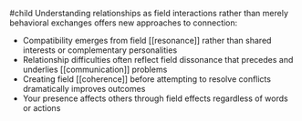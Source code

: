 #child 
Understanding relationships as field interactions rather than merely behavioral exchanges offers new approaches to connection:

- Compatibility emerges from field [[resonance]] rather than shared interests or complementary personalities
- Relationship difficulties often reflect field dissonance that precedes and underlies [[communication]]  problems
- Creating field [[coherence]] before attempting to resolve conflicts dramatically improves outcomes
- Your presence affects others through field effects regardless of words or actions